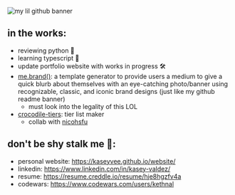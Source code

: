<!--
**kaseyvee/kaseyvee** is a ✨ _special_ ✨ repository because its `README.md` (this file) appears on your GitHub profile.

Here are some ideas to get you started:

- 🔭 I’m currently working on ...
- 🌱 I’m currently learning ...
- 👯 I’m looking to collaborate on ...
- 🤔 I’m looking for help with ...
- 💬 Ask me about ...
- 📫 How to reach me: ...
- 😄 Pronouns: ...
- ⚡ Fun fact: ...
-->

![my lil github banner](https://i.imgur.com/QMUUOIs.png)

## in the works:

- reviewing python 🐍
- learning typescript 📄
- update portfolio website with works in progress 🛠
- [me.brand()](https://github.com/kaseyvee/me-brand): a template generator to provide users a medium to give a quick blurb about themselves with an eye-catching photo/banner using recognizable, classic, and iconic brand designs (just like my github readme banner)
  - must look into the legality of this LOL
- [crocodile-tiers](https://github.com/kaseyvee/crocodile-tiers): tier list maker
  - collab with [nicohsfu](https://github.com/nicohsfu)

## don't be shy stalk me 🌝:

- personal website: https://kaseyvee.github.io/website/
- linkedin: https://www.linkedin.com/in/kasey-valdez/
- resume: https://resume.creddle.io/resume/hje8hgzfv4a
- codewars: https://www.codewars.com/users/kethnal
